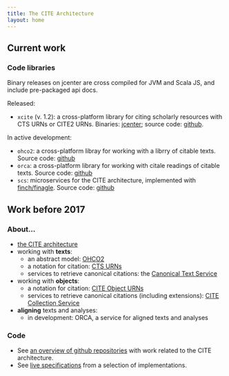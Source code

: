 ```yaml
---
title: The CITE Architecture
layout: home
---
```


## Current work


### Code libraries

Binary releases on jcenter are cross compiled for JVM and Scala JS, and include pre-packaged api docs.

Released:

- `xcite` (v. 1.2):  a cross-platform library for citing scholarly resources with CTS URNs or CITE2 URNs. Binaries: [jcenter](https://bintray.com/neelsmith/maven/xcite); source code: [github](https://github.com/cite-architecture/xcite).

In active development:

- `ohco2`: a cross-platform libray for working with a librry of citable texts.  Source code: [github](https://github.com/cite-architecture/ohco2)
- `orca`: a cross-platform library for working with citale readings of citable texts.  Source code: [github](https://github.com/cite-architecture/orca)
- `scs`: microservices for the CITE architecture, implemented with [finch/finagle](https://github.com/finagle/finch).  Source code: [github](https://github.com/cite-architecture/scs)

## Work before 2017

### About... ###



- [the CITE architecture](about)
- working with **texts**:
    - an abstract model: [OHCO2](ohco2)
    - a notation for citation: [CTS URNs](ctsurn)
    - services to retrieve canonical citations: the [Canonical Text Service](cts)
- working with **objects**:
    - a notation for citation: [CITE Object URNs](citeurn)
    - services to retrieve canonical citations (including extensions): [CITE Collection Service](citecoll)
- **aligning** texts and analyses:
    - in development: ORCA, a service for aligned texts and analyses



### Code ###

- See [an overview of github repositories](repos) with work related to the CITE architecture.
- See [live specifications](living-docs) from a selection of implementations.
